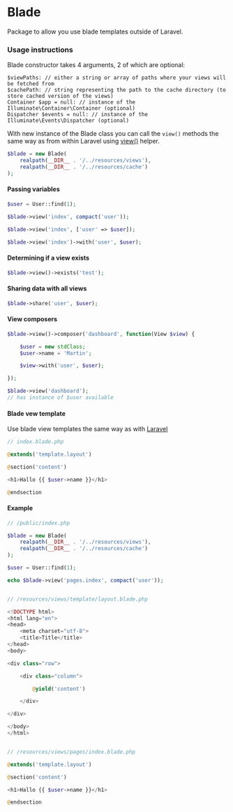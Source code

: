 # Blade
Package to allow you use blade templates outside of Laravel.

### Usage instructions

Blade constructor takes 4 arguments, 2 of which are optional:

```
$viewPaths: // either a string or array of paths where your views will be fetched from
$cachePath: // string representing the path to the cache directory (to store cached version of the views)
Container $app = null: // instance of the Illuminate\Container\Container (optional)
Dispatcher $events = null: // instance of the Illuminate\Events\Dispatcher (optional)
```

With new instance of the Blade class you can call the `view()` methods the same way as from within Laravel using [view()](https://laravel.com/docs/master/views) helper.

```php
$blade = new Blade(
    realpath(__DIR__ . '/../resources/views'),
    realpath(__DIR__ . '/../resources/cache')
);
```

#### Passing variables
```php
$user = User::find(1);

$blade->view('index', compact('user'));

$blade->view('index', ['user' => $user]);

$blade->view('index')->with('user', $user);
```

#### Determining if a view exists
```php
$blade->view()->exists('test');
```

#### Sharing data with all views
```php
$blade->share('user', $user);
```

#### View composers
```php
$blade->view()->composer('dashboard', function(View $view) {

    $user = new stdClass;
    $user->name = 'Martin';

    $view->with('user', $user);

});

$blade->view('dashboard');
// has instance of $user available
```

#### Blade vew template

Use blade view templates the same way as with [Laravel](https://laravel.com/docs/master/blade)

```php
// index.blade.php

@extends('template.layout')

@section('content')

<h1>Hallo {{ $user->name }}</h1>

@endsection
```

#### Example

```php
// /public/index.php

$blade = new Blade(
    realpath(__DIR__ . '/../resources/views'),
    realpath(__DIR__ . '/../resources/cache')
);

$user = User::find(1);

echo $blade->view('pages.index', compact('user'));


// /resources/views/template/layout.blade.php

<!DOCTYPE html>
<html lang="en">
<head>
    <meta charset="utf-8">
    <title>Title</title>
</head>
<body>

<div class="row">

    <div class="column">

        @yield('content')

    </div>

</div>

</body>
</html>


// /resources/views/pages/index.blade.php

@extends('template.layout')

@section('content')

<h1>Hallo {{ $user->name }}</h1>

@endsection
```